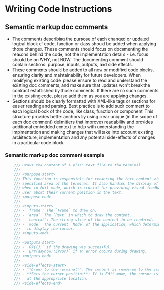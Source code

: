 # Writing Code Instructions

## Semantic markup doc comments
- The comments describing the purpose of each changed or updated logical block of code, function or class should be added when applying those changes. These comments should focus on documenting the reasons behind the code, not the implementation details - i.e. focus should be on WHY, not HOW. The documenting comment should contain sections: purpose, inputs, outputs, and side effects.
- These comments should be added to all new or modified code blocks, ensuring clarity and maintainability for future developers. When modifying existing code, please ensure to read and understand the existing doc comments, and make sure that updates won't break the contract established by those comments. If there are no such comments in the existing code, please add them as you are applying changes.
- Sections should be clearly formatted with XML-like tags or sections for easier reading and parsing. Best practice is to add such comment to each logical block of the code, like class, function or component. This structure provides better anchors by using clear unique (in the scope of each doc comment) delimitiers that improves readability and provides additional embedded context to help with understanding the implmentation and making changes that will take into account existing architecture, implementation and any potential side-effects of changes in a particular code block.

### Semantic markup doc comment example
```rust
    /// Draws the content of a plain text file to the terminal.
    ///
    /// <purpose-start>
    /// This function is responsible for rendering the text content within the
    /// specified area of the terminal. It also handles the display of the cursor
    /// when in Edit mode, which is crucial for providing visual feedback to the
    /// user about their current position in the text.
    /// <purpose-end>
    ///
    /// <inputs-start>
    /// - `frame`: The `Frame` to draw on.
    /// - `area`: The `Rect` in which to draw the content.
    /// - `content`: The string slice of the content to be rendered.
    /// - `mode`: The current `Mode` of the application, which determines whether
    ///   to display the cursor.
    /// <inputs-end>
    ///
    /// <outputs-start>
    /// - `Ok(())` if the drawing was successful.
    /// - `Err(anyhow::Error)` if an error occurs during drawing.
    /// <outputs-end>
    ///
    /// <side-effects-start>
    /// - **Draws to the terminal**: The content is rendered to the screen.
    /// - **Sets the cursor position**: If in Edit mode, the cursor is positioned
    ///   at the appropriate location.
    /// <side-effects-end>
```